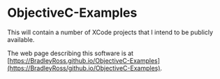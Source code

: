 # ObjectiveC-Examples
This will contain a number of XCode projects that I intend to be publicly available.

The web page describing this software is at
[https://BradleyRoss.github.io/ObjectiveC-Examples](https://BradleyRoss/github.io/ObjectiveC-Examples).
